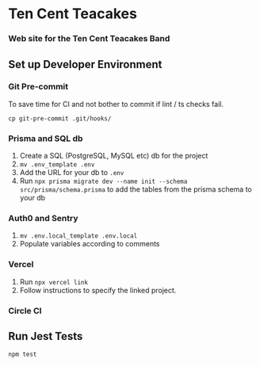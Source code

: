 # Ten Cent Teacakes

### Web site for the Ten Cent Teacakes Band

## Set up Developer Environment

### Git Pre-commit

To save time for CI and not bother to commit if lint / ts checks fail.

`cp git-pre-commit .git/hooks/`

### Prisma and SQL db

1. Create a SQL (PostgreSQL, MySQL etc) db for the project
1. `mv .env_template .env`
1. Add the URL for your db to `.env`
1. Run `npx prisma migrate dev --name init --schema src/prisma/schema.prisma` to add the tables from the prisma schema to your db

### Auth0 and Sentry

1. `mv .env.local_template .env.local`
1. Populate variables according to comments

### Vercel

1. Run `npx vercel link`
1. Follow instructions to specify the linked project.

### Circle CI

## Run Jest Tests

```bash
npm test
```
